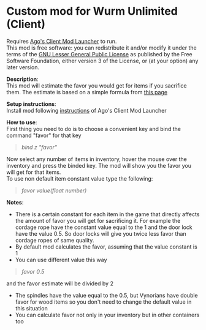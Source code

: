 # Custom  mod for Wurm Unlimited (Client)

Requires [Ago's Client Mod Launcher](https://github.com/ago1024/WurmClientModLauncher/releases) to run.  
This mod is free software: you can redistribute it and/or modify it under the terms of the [GNU Lesser General Public License](http://www.gnu.org/licenses/lgpl-3.0.en.html) as published by the Free Software Foundation, either version 3 of the License, or (at your option) any later version.  

**Description**:  
This mod will estimate the favor you would get for items if you sacrifice them. The estimate is based on a simple formula from [this page](https://www.wurmpedia.com/index.php/Base_Price#Favor)

**Setup instructions**:  
Install mod following [instructions](https://forum.wurmonline.com/index.php?/topic/134945-released-client-mod-loader) of Ago's Client Mod Launcher

**How to use**:  
First thing you need to do is to choose a convenient key and bind the command "favor" for that key
>_bind z "favor"_  

Now select any number of items in inventory, hover the mouse over the inventory and press the binded key. 
The mod will show you the favor you will get for that items.  
To use non default item constant value type the following:  
>_favor value(float number)_  

**Notes**:  
* There is a certain constant for each item in the game that directly affects the amount of favor you will get for sacrificing it. 
For example the cordage rope have the constant value equal to the 1 and the door lock have the value 0.5. 
So door locks will give you twice less favor than cordage ropes of same quality. 
* By default mod calculates the favor, assuming that the value constant is 1
* You can use different value this way  
>_favor 0.5_  

and the favor estimate will be divided by 2
* The spindles have the value equal to the 0.5, but Vynorians have double favor for wood items so you don't need to change the default value in this situation
* You can calculate favor not only in your inventory but in other containers too
